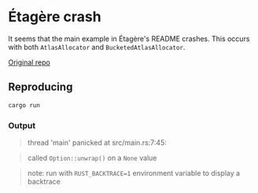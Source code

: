 # Étagère crash

It seems that the main example in Étagère's README crashes. This occurs with both `AtlasAllocator` and `BucketedAtlasAllocator`.

[Original repo](https://github.com/nical/etagere#example)

## Reproducing

```bash
cargo run
```

### Output

> thread 'main' panicked at src/main.rs:7:45:

> called `Option::unwrap()` on a `None` value

> note: run with `RUST_BACKTRACE=1` environment variable to display a backtrace
